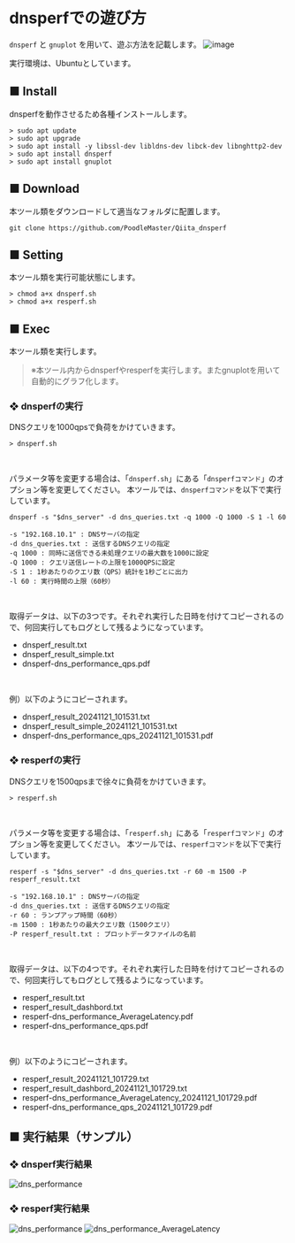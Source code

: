 # dnsperfでの遊び方
`dnsperf` と `gnuplot` を用いて、遊ぶ方法を記載します。
![image](https://github.com/user-attachments/assets/1c847120-e3fb-4ae1-967d-b8595d2dbaba)

実行環境は、Ubuntuとしています。

## ■ Install
dnsperfを動作させるため各種インストールします。
```sh:Ubuntu
> sudo apt update
> sudo apt upgrade
> sudo apt install -y libssl-dev libldns-dev libck-dev libnghttp2-dev
> sudo apt install dnsperf
> sudo apt install gnuplot
```

## ■ Download
本ツール類をダウンロードして適当なフォルダに配置します。
```sh:Ubuntu
git clone https://github.com/PoodleMaster/Qiita_dnsperf
```

## ■ Setting
本ツール類を実行可能状態にします。
```sh:Ubuntu
> chmod a+x dnsperf.sh
> chmod a+x resperf.sh
```

## ■ Exec
本ツール類を実行します。<BR>

> ※本ツール内からdnsperfやresperfを実行します。またgnuplotを用いて自動的にグラフ化します。

### ❖ dnsperfの実行
DNSクエリを1000qpsで負荷をかけていきます。
```sh:Ubuntu
> dnsperf.sh
```
<BR>

パラメータ等を変更する場合は、「`dnsperf.sh`」にある「`dnsperfコマンド`」のオプション等を変更してください。
本ツールでは、`dnsperfコマンド`を以下で実行しています。
```sh:dnsperf
dnsperf -s "$dns_server" -d dns_queries.txt -q 1000 -Q 1000 -S 1 -l 60
```

```txt:
-s "192.168.10.1" : DNSサーバの指定
-d dns_queries.txt : 送信するDNSクエリの指定
-q 1000 : 同時に送信できる未処理クエリの最大数を1000に設定
-Q 1000 : クエリ送信レートの上限を1000QPSに設定
-S 1 : 1秒あたりのクエリ数（QPS）統計を1秒ごとに出力
-l 60 : 実行時間の上限（60秒）
```
<BR>

取得データは、以下の3つです。それぞれ実行した日時を付けてコピーされるので、何回実行してもログとして残るようになっています。
* dnsperf_result.txt
* dnsperf_result_simple.txt
* dnsperf-dns_performance_qps.pdf
<BR>

例）以下のようにコピーされます。
* dnsperf_result_20241121_101531.txt
* dnsperf_result_simple_20241121_101531.txt
* dnsperf-dns_performance_qps_20241121_101531.pdf
  
### ❖ resperfの実行
DNSクエリを1500qpsまで徐々に負荷をかけていきます。
```sh:Ubuntu
> resperf.sh
```
<BR>

パラメータ等を変更する場合は、「`resperf.sh`」にある「`resperfコマンド`」のオプション等を変更してください。
本ツールでは、`resperfコマンド`を以下で実行しています。
```sh:resperf
resperf -s "$dns_server" -d dns_queries.txt -r 60 -m 1500 -P resperf_result.txt
```

```txt:
-s "192.168.10.1" : DNSサーバの指定
-d dns_queries.txt : 送信するDNSクエリの指定
-r 60 : ランプアップ時間（60秒）
-m 1500 : 1秒あたりの最大クエリ数（1500クエリ）
-P resperf_result.txt : プロットデータファイルの名前
```
<BR>

取得データは、以下の4つです。それぞれ実行した日時を付けてコピーされるので、何回実行してもログとして残るようになっています。
* resperf_result.txt
* resperf_result_dashbord.txt
* resperf-dns_performance_AverageLatency.pdf
* resperf-dns_performance_qps.pdf
<BR>

例）以下のようにコピーされます。
* resperf_result_20241121_101729.txt
* resperf_result_dashbord_20241121_101729.txt
* resperf-dns_performance_AverageLatency_20241121_101729.pdf
* resperf-dns_performance_qps_20241121_101729.pdf

## ■ 実行結果（サンプル）

### ❖ dnsperf実行結果
![dns_performance](https://github.com/user-attachments/assets/f436a7af-e586-4c12-ac87-cb7d86901290)

### ❖ resperf実行結果
![dns_performance](https://github.com/user-attachments/assets/00796ac2-c3a6-44fc-9a15-b0071b9d82f1)
![dns_performance_AverageLatency](https://github.com/user-attachments/assets/a2b83c6e-d3ed-4b2c-b72c-49b25f2a1f68)
